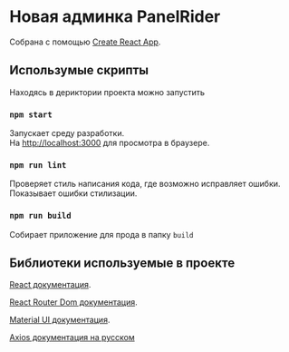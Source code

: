 # Новая админка PanelRider

Собрана с помощью [Create React App](https://facebook.github.io/create-react-app/docs/getting-started).

## Использумые скрипты

Находясь в дериктории проекта можно запустить

### `npm start`

Запускает среду разработки.\
На [http://localhost:3000](http://localhost:3000) для просмотра в браузере.

### `npm run lint`

Проверяет стиль написания кода, где возможно исправляет ошибки.\
Показывает ошибки стилизации.

### `npm run build`

Собирает приложение для прода в папку `build`


## Библиотеки используемые в проекте

[React документация](https://reactjs.org/).

[React Router Dom документация](https://reactrouter.com/).

[Material UI документация](https://material-ui.com/ru/).

[Axios документация на русском](https://github.com/klesarev/axios-rus-docs/tree/master/docs)